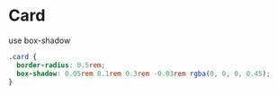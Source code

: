 # Card

use box-shadow

```css
.card {
  border-radius: 0.5rem;
  box-shadow: 0.05rem 0.1rem 0.3rem -0.03rem rgba(0, 0, 0, 0.45);
}
```
